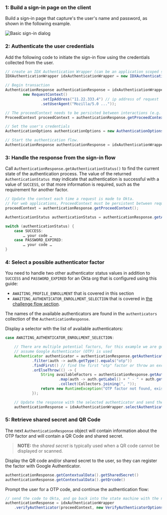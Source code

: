### 1: Build a sign-in page on the client

Build a sign-in page that capture's the user's name and password, as shown in the following example.

![Basic sign-in dialog](/img/authenticators/java-authenticators-signinform.png)

### 2: Authenticate the user credentials

Add the following code to initiate the sign-in flow using the credentials collected from the user.

```java
// create an IDX Authentication Wrapper (can be an application scoped singleton)
IDXAuthenticationWrapper idxAuthenticationWrapper = new IDXAuthenticationWrapper();

// Begin transaction
AuthenticationResponse authenticationResponse = idxAuthenticationWrapper.begin(
        new RequestContext()
                .setIpAddress("11.22.333.4") // ip address of request
                .setUserAgent("Mozilla/5.0 ..."));

// The proceedContext needs to be persisted between interactions (e.g. stored in a HttpSession for web apps)
ProceedContext proceedContext = authenticationResponse.getProceedContext();

// Set the user's credentials
AuthenticationOptions authenticationOptions = new AuthenticationOptions(username, password);

// Start the authentication flow.
AuthenticationResponse authenticationResponse = idxAuthenticationWrapper.authenticate(authenticationOptions, proceedContext);
```

### 3: Handle the response from the sign-in flow

Call `AuthenticationResponse.getAuthenticationStatus()` to find the current state of the authentication process. The value of the returned `AuthenticationStatus `may indicate that authentication is successful with a value of `SUCCESS`, or that more information is required, such as the requirement for another factor.


```java
// Update the context each time a request is made to Okta.
// For web applications, ProceedContext must be persistent between requests.
proceedContext = authenticationResponse.getProceedContext();

AuthenticationStatus authenticationStatus = authenticationResponse.getAuthenticationStatus();

switch (authenticationStatus) {
    case SUCCESS:
        … your code …
    case PASSWORD_EXPIRED:
        … your code …
}
```

### 4: Select a possible authenticator factor

You need to handle two other authenticator status values in addition to `SUCCESS` and `PASSWORD_EXPIRED` for an Okta org that is configured using this guide:

* `AWAITING_PROFILE_ENROLLMENT` that is covered in this section
* `AWAITING_AUTHENTICATOR_ENROLLMENT_SELECTION` that is covered in [the challenge flow section](#integrate-sdk-for-authenticator-challenge).

The names of the available authenticators are found in the `authenticators` collection of the `AuthenticationResponse`.

Display a selector with the list of available authenticators:


```java
case AWAITING_AUTHENTICATOR_ENROLLMENT_SELECTION:

    // There are multiple potential factors, for this example we are going to
    // assume Google Authenticator (OTP) is used
    Authenticator authenticator = authenticationResponse.getAuthenticators().stream()
            .filter(auth -> auth.getType().equals("otp"))
            .findFirst() // find the first "otp" factor or throw an exception
            .orElseThrow(() -> {
                String availableFactors = authenticationResponse.getAuthenticators().stream()
                        .map(auth -> auth.getLabel() + " - " + auth.getType())
                        .collect(Collectors.joining(", "));
                return new RuntimeException("OTP factor not found, existing options: " + availableFactors);
            });

    // Update the response with the selected authenticator and send the result back to the server.
    authenticationResponse = idxAuthenticationWrapper.selectAuthenticator(proceedContext, authenticator);
```

### 5: Retrieve shared secret and QR Code

The next `AuthenticationResponse` object will contain information about the OTP factor and will contain a QR Code and shared secret.

> **NOTE:** the _shared secret_ is typically used when a QR code cannot be displayed or scanned.

Display the QR code and/or shared secret to the user, so they can register the factor with Google Authenticator.

```java
authenticationResponse.getContextualData().getSharedSecret()
authenticationResponse.getContextualData().getQrcode()
```

Prompt the user for a OTP code, and continue the authentication flow:

```java
// send the code to Okta, and go back into the state machine with the new response
authenticationResponse = idxAuthenticationWrapper
    .verifyAuthenticator(proceedContext, new VerifyAuthenticatorOptions(code));
```

